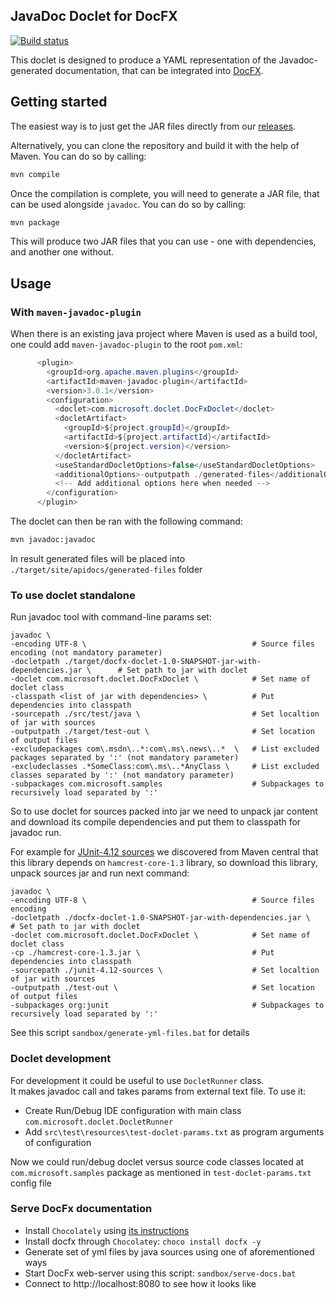 
## JavaDoc Doclet for DocFX

[![Build status](https://apidrop.visualstudio.com/Toolshed/_apis/build/status/Toolshed-Maven-CI)](https://apidrop.visualstudio.com/Toolshed/_build/latest?definitionId=1633)

This doclet is designed to produce a YAML representation of the Javadoc-generated documentation, that can be integrated into [DocFX](https://dotnet.github.io/docfx/).

## Getting started

The easiest way is to just get the JAR files directly from our [releases](https://github.com/dendeli-msft/docfx-doclet/releases).

Alternatively, you can clone the repository and build it with the help of Maven. You can do so by calling: 

```bash
mvn compile
```

Once the compilation is complete, you will need to generate a JAR file, that can be used alongside `javadoc`. You can do so by calling:

```bash
mvn package
```

This will produce two JAR files that you can use - one with dependencies, and another one without.

## Usage 

### With `maven-javadoc-plugin`

When there is an existing java project where Maven is used as a build tool, one could add `maven-javadoc-plugin` to the root `pom.xml`:

```java
      <plugin>
        <groupId>org.apache.maven.plugins</groupId>
        <artifactId>maven-javadoc-plugin</artifactId>
        <version>3.0.1</version>
        <configuration>
          <doclet>com.microsoft.doclet.DocFxDoclet</doclet>
          <docletArtifact>
            <groupId>${project.groupId}</groupId>
            <artifactId>${project.artifactId}</artifactId>
            <version>${project.version}</version>
          </docletArtifact>
          <useStandardDocletOptions>false</useStandardDocletOptions>
          <additionalOptions>-outputpath ./generated-files</additionalOptions>
          <!-- Add additional options here when needed -->
        </configuration>
      </plugin>
```

The doclet can then be ran with the following command: 

```bash
mvn javadoc:javadoc
```

In result generated files will be placed into `./target/site/apidocs/generated-files` folder  


### To use doclet standalone

Run javadoc tool with command-line params set:

    javadoc \
    -encoding UTF-8 \                                     # Source files encoding (not mandatory parameter)
    -docletpath ./target/docfx-doclet-1.0-SNAPSHOT-jar-with-dependencies.jar \      # Set path to jar with doclet
    -doclet com.microsoft.doclet.DocFxDoclet \            # Set name of doclet class
    -classpath <list of jar with dependencies> \          # Put dependencies into classpath
    -sourcepath ./src/test/java \                         # Set localtion of jar with sources
    -outputpath ./target/test-out \                       # Set location of output files
    -excludepackages com\.msdn\..*:com\.ms\.news\..*  \   # List excluded packages separated by ':' (not mandatory parameter)
    -excludeclasses .*SomeClass:com\.ms\..*AnyClass \     # List excluded classes separated by ':' (not mandatory parameter)
    -subpackages com.microsoft.samples                    # Subpackages to recursively load separated by ':'

So to use doclet for sources packed into jar we need to unpack jar content and download its compile dependencies 
and put them to classpath for javadoc run.   

For example for [JUnit-4.12 sources](https://mvnrepository.com/artifact/junit/junit/4.12) we discovered from 
Maven central that this library depends on `hamcrest-core-1.3` library, so download this library, unpack sources jar 
and run next command:

    javadoc \
    -encoding UTF-8 \                                     # Source files encoding
    -docletpath ./docfx-doclet-1.0-SNAPSHOT-jar-with-dependencies.jar \     # Set path to jar with doclet
    -doclet com.microsoft.doclet.DocFxDoclet \            # Set name of doclet class
    -cp ./hamcrest-core-1.3.jar \                         # Put dependencies into classpath
    -sourcepath ./junit-4.12-sources \                    # Set localtion of jar with sources 
    -outputpath ./test-out \                              # Set location of output files
    -subpackages org:junit                                # Subpackages to recursively load separated by ':'

See this script `sandbox/generate-yml-files.bat` for details


### Doclet development

For development it could be useful to use `DocletRunner` class.  
It makes javadoc call and takes params from external text file. To use it:  
- Create Run/Debug IDE configuration with main class `com.microsoft.doclet.DocletRunner`
- Add `src\test\resources\test-doclet-params.txt` as program arguments of configuration

Now we could run/debug doclet versus source code classes located at `com.microsoft.samples` package 
as mentioned in `test-doclet-params.txt` config file


### Serve DocFx documentation

- Install `Chocolately` using [its instructions](https://chocolatey.org/docs/installation)  
- Install docfx through `Chocolatey`: `choco install docfx -y`
- Generate set of yml files by java sources using one of aforementioned ways  
- Start DocFx web-server using this script: `sandbox/serve-docs.bat`  
- Connect to http://localhost:8080 to see how it looks like
